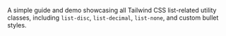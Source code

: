 A simple guide and demo showcasing all Tailwind CSS list-related utility classes, including `list-disc`, `list-decimal`, `list-none`, and custom bullet styles.
